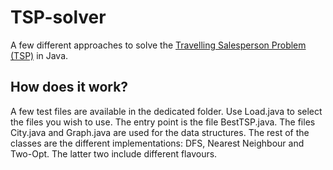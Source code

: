 # TSP-solver
A few different approaches to solve the [Travelling Salesperson Problem (TSP)](https://en.wikipedia.org/wiki/Travelling_salesman_problem) in Java.

## How does it work?
A few test files are available in the dedicated folder. Use Load.java to select the files you wish to use.
The entry point is the file BestTSP.java. The files City.java and Graph.java are used for the data structures.
The rest of the classes are the different implementations: DFS, Nearest Neighbour and Two-Opt. The latter two include different flavours.
